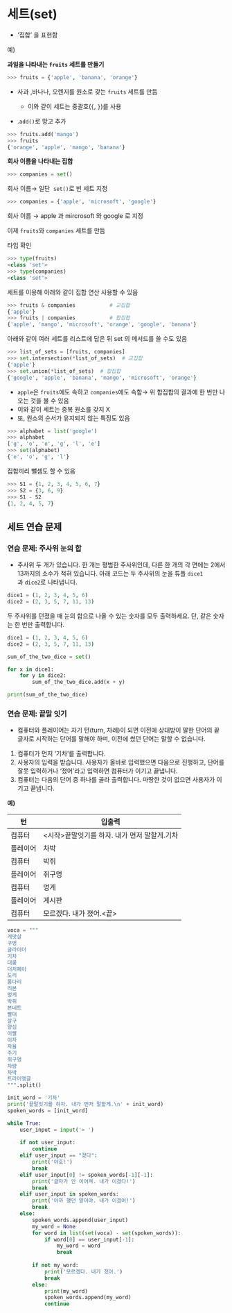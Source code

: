 세트(set)
===

- ‘집합’ 을 표현함

예)

**과일을 나타내는 `fruits` 세트를 만들기**

```python
>>> fruits = {'apple', 'banana', 'orange'}
```

- 사과 ,바나나, 오렌지를 원소로 갖는 `fruits` 세트를 만듬
    - 이와 같이 세트는 중괄호(`{`, `}`)를 사용
    
- .`add()`로 망고 추가

```python
>>> fruits.add('mango')
>>> fruits
{'orange', 'apple', 'mango', 'banana'}
```

**회사 이름을 나타내는 집합**

```python
>>> companies = set()
```

회사 이름→ 일단  `set()`로 빈 세트 지정

```python
>>> companies = {'apple', 'microsoft', 'google'}
```

회사 이름 → apple 과 mircrosoft 와 google 로 지정

이제 `fruits`와 `companies` 세트를 만듬

타입 확인

```python
>>> type(fruits)
<class 'set'>
>>> type(companies)
<class 'set'>
```

세트를 이용해 아래와 같이 집합 연산 사용할 수 있음

```python
>>> fruits & companies           # 교집합
{'apple'}
>>> fruits | companies           # 합집합
{'apple', 'mango', 'microsoft', 'orange', 'google', 'banana'}
```

아래와 같이 여러 세트를 리스트에 답은 뒤 set 의 메서드를 쓸 수도 있음

```python
>>> list_of_sets = [fruits, companies]
>>> set.intersection(*list_of_sets)  # 교집합
{'apple'}
>>> set.union(*list_of_sets)  # 합집합
{'google', 'apple', 'banana', 'mango', 'microsoft', 'orange'}
```

- `apple`은 `fruits`에도 속하고 `companies`에도 속함→ 위 합집합의 결과에 한 번만 나오는 것을 볼 수 있음
- 이와 같이 세트는 중복 원소를 갖지 X
- 또, 원소의 순서가 유지되지 않는 특징도 있음

```python
>>> alphabet = list('google')
>>> alphabet
['g', 'o', 'o', 'g', 'l', 'e']
>>> set(alphabet)
{'e', 'o', 'g', 'l'}
```

집합끼리 뺄셈도 할 수 있음

```python
>>> S1 = {1, 2, 3, 4, 5, 6, 7}
>>> S2 = {3, 6, 9}
>>> S1 - S2
{1, 2, 4, 5, 7}
```

## 세트 연습 문제

### 연습 문제: 주사위 눈의 합

- 주사위 두 개가 있습니다. 한 개는 평범한 주사위인데, 다른 한 개의 각 면에는 2에서 13까지의 소수가 적혀 있습니다. 아래 코드는 두 주사위의 눈을 튜플 `dice1`과 `dice2`로 나타냅니다.

```python
dice1 = (1, 2, 3, 4, 5, 6)
dice2 = (2, 3, 5, 7, 11, 13)

```

두 주사위를 던졌을 때 눈의 합으로 나올 수 있는 숫자를 모두 출력하세요. 단, 같은 숫자는 한 번만 출력합니다.

```python
dice1 = (1, 2, 3, 4, 5, 6)
dice2 = (2, 3, 5, 7, 11, 13)

sum_of_the_two_dice = set()

for x in dice1:
    for y in dice2:
        sum_of_the_two_dice.add(x + y)

print(sum_of_the_two_dice)
```

### 연습 문제: 끝말 잇기

- 컴퓨터와 플레이어는 자기 턴(turn, 차례)이 되면 이전에 상대방이 말한 단어의 끝 글자로 시작하는 단어를 말해야 하며, 이전에 썼던 단어는 말할 수 없습니다.
1. 컴퓨터가 먼저 ‘기차’를 출력합니다.
2. 사용자의 입력을 받습니다. 사용자가 올바로 입력했으면 다음으로 진행하고, 단어를 잘못 입력하거나 ‘졌어’라고 입력하면 컴퓨터가 이기고 끝냅니다.
3. 컴퓨터는 다음의 단어 중 하나를 골라 출력합니다. 마땅한 것이 없으면 사용자가 이기고 끝냅니다.

**예)**

| 턴 | 입출력 |
| --- | --- |
| 컴퓨터 | <시작>끝말잇기를 하자. 내가 먼저 말할게.기차 |
| 플레이어 | 차박 |
| 컴퓨터 | 박쥐 |
| 플레이어 | 쥐구멍 |
| 컴퓨터 | 멍게 |
| 플레이어 | 게시판 |
| 컴퓨터 | 모르겠다. 내가 졌어.<끝> |

```python
voca = """
게맛살
구멍
글라이더
기차
대롱
더치페이
도리
롱다리
리본
멍게
박쥐
본네트
빨대
살구
양심
이빨
이자
자율
주기
쥐구멍
차량
차박
트라이앵글
""".split()

init_word = '기차'
print('끝말잇기를 하자. 내가 먼저 말할게.\n' + init_word)
spoken_words = [init_word]

while True:
    user_input = input('> ')
    
    if not user_input:
        continue
    elif user_input == "졌다":
        print('야호!')
        break
    elif user_input[0] != spoken_words[-1][-1]:
        print('글자가 안 이어져. 내가 이겼다!')
        break
    elif user_input in spoken_words:
        print('아까 했던 말이야. 내가 이겼어!')
        break
    else:
        spoken_words.append(user_input)
        my_word = None
        for word in list(set(voca) - set(spoken_words)):
            if word[0] == user_input[-1]:
                my_word = word
                break
       
        if not my_word:
            print('모르겠다. 내가 졌어.')
            break
        else:
            print(my_word)
            spoken_words.append(my_word)
            continue
    
```